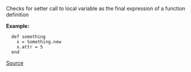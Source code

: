 Checks for setter call to local variable as the final expression of a function definition

**Example:**

```
  def something
    x = Something.new
    x.attr = 5
  end
```

[Source](http://www.rubydoc.info/gems/rubocop/RuboCop/Cop/Lint/UselessSetterCall)